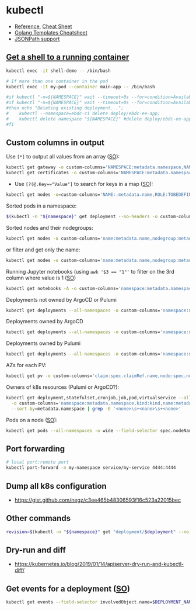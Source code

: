 # kubectl

* [Reference](https://kubernetes.io/docs/reference/generated/kubectl/kubectl-commands), [Cheat Sheet](https://kubernetes.io/docs/reference/kubectl/cheatsheet/)
* [Golang Templates Cheatsheet](https://curtisvermeeren.github.io/2017/09/14/Golang-Templates-Cheatsheet)
* [JSONPath support](https://kubernetes.io/docs/reference/kubectl/jsonpath/)

## [Get a shell to a running container](https://kubernetes.io/docs/tasks/debug-application-cluster/get-shell-running-container/)

```bash
kubectl exec -it shell-demo -- /bin/bash

# If more than one container in the pod
kubectl exec -it my-pod --container main-app -- /bin/bash
```

```bash
#if kubectl "-n=${NAMESPACE}" wait --timeout=0s --for=condition=Available deploy/ebdc-ee-app;
#if kubectl "-n=${NAMESPACE}" wait --timeout=0s --for=condition=Available "namespace/${NAMESPACE}";
#then echo "Deleting existing deployment...";
#    kubectl --namespace=ebdc-ci delete deploy/ebdc-ee-app;
#    kubectl delete namespace "${NAMESPACE}" #delete deploy/ebdc-ee-app;
#fi
```

## Custom columns in output

Use `[*]` to output all values from an array ([SO](https://stackoverflow.com/a/43521302/125246)):

```bash
kubectl get gateway -o custom-columns='NAMESPACE:metadata.namespace,NAME:metadata.name,CERT:spec.servers[*].tls.credentialName' -A
kubectl get certificates -o custom-columns='NAMESPACE:metadata.namespace,NAME:metadata.name,DNS-NAMES:spec.dnsNames,ISSUER:spec.issuerRef.name' -A
```

* Use `[?(@.Key=="Value"]` to search for keys in a map ([SO](https://stackoverflow.com/a/71306921/125246)):

```bash
kubectl get nodes -o=custom-columns='NAME:.metadata.name,ROLE:TOBEDEFINED,CPU:.status.capacity.cpu,MEM:.status.capacity.memory,IP:.status.addresses[?(@.type=="InternalIP")].address'
```

Sorted pods in a namespace:

```bash
$(kubectl -n "${namespace}" get deployment --no-headers -o custom-columns=":metadata.name" | sort)
```

Sorted nodes and their nodegroups:

```bash
kubectl get nodes -o custom-columns='name:metadata.name,nodegroup:metadata.labels.eks\.amazonaws\.com\/nodegroup,lt version:metadata.labels.eks\.amazonaws\.com/sourceLaunchTemplateVersion,version:status.nodeInfo.kubeletVersion,created:metadata.creationTimestamp' --sort-by=metadata.creationTimestamp
```

or filter and get only the name:

```bash
kubectl get nodes -o custom-columns='name:metadata.name,nodegroup:metadata.labels.eks\.amazonaws\.com\/nodegroup,created:metadata.creationTimestamp' --sort-by=metadata.creationTimestamp | grep wrk-compute | cut -w -f 1
```

Running Jupyter notebooks (using `awk '$3 == "1"'` to filter on the 3rd column where value is 1 ([SO](https://unix.stackexchange.com/a/31755/32390))

```bash
kubectl get notebooks -A -o custom-columns='namespace:metadata.namespace,name:metadata.name,readyReplicas:status.readyReplicas' --sort-by=metadata.namespace | awk '$3 == "1"'
```

Deployments not owned by ArgoCD or Pulumi

```bash
kubectl get deployments --all-namespaces -o custom-columns='namespace:metadata.namespace,name:metadata.name,argocd:metadata.labels.argocd\.argoproj\.io/instance,managed-by:metadata.labels.app\.kubernetes\.io/managed-by,ownerref:metadata.ownerReferences[0].name' --sort-by=metadata.namespace --selector='!argocd.argoproj.io/instance,app.kubernetes.io/managed-by!=pulumi'
```

Deployments owned by ArgoCD

```bash
kubectl get deployments --all-namespaces -o custom-columns='namespace:metadata.namespace,name:metadata.name,argocd:metadata.labels.argocd\.argoproj\.io/instance,managed-by:metadata.labels.app\.kubernetes\.io/managed-by' --sort-by=metadata.namespace --selector='argocd.argoproj.io/instance'
```

Deployments owned by Pulumi

```bash
kubectl get deployments --all-namespaces -o custom-columns='namespace:metadata.namespace,name:metadata.name,argocd:metadata.labels.argocd\.argoproj\.io/instance,managed-by:metadata.labels.app\.kubernetes\.io/managed-by' --sort-by=metadata.namespace --selector='app.kubernetes.io/managed-by=pulumi'
```

AZs for each PV:

```bash
kubectl get pv -o custom-columns='claim:spec.claimRef.name,node:spec.nodeAffinity.required.nodeSelectorTerms[0].matchExpressions[0].values[0]'
```

Owners of k8s resources (Pulumi or ArgoCD?):

```bash
kubectl get deployment,statefulset,cronjob,job,pod,virtualservice --all-namespaces \
  -o custom-columns='namespace:metadata.namespace,kind:kind,name:metadata.name,managed-by:metadata.labels.app\.kubernetes\.io/managed-by,argocd-instance:metadata.labels.argocd\.argoproj\.io/instance,owner-reference:metadata.ownerReferences[0].name' \
  --sort-by=metadata.namespace | grep -E '<none>\s+<none>\s+<none>'
```

Pods on a node ([SO](https://stackoverflow.com/a/50811992/125246)):

```bash
kubectl get pods --all-namespaces -o wide --field-selector spec.nodeName=<node name>
```

## Port forwarding

```bash
# local port:remote port
kubectl port-forward -n my-namespace service/my-service 4444:4444
```

## Dump all k8s configuration

* <https://gist.github.com/negz/c3ee465b48306593f16c523a22015bec>

## Other commands

```bash
revision=$(kubectl -n "${namespace}" get "deployment/$deployment" --no-headers -o custom-columns=":metadata.annotations.deployment\.kubernetes\.io\/revision")
```

## Dry-run and diff

* <https://kubernetes.io/blog/2019/01/14/apiserver-dry-run-and-kubectl-diff/>

## Get events for a deployment ([SO](https://stackoverflow.com/a/69636530/125246))

```bash
kubectl get events --field-selector involvedObject.name=$DEPLOYMENT_NAME -n $NAMESPACE
```